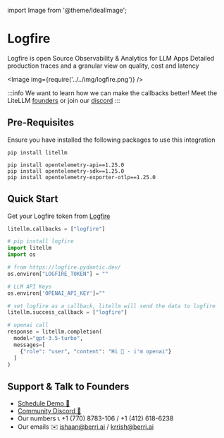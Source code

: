 import Image from '@theme/IdealImage';

# Logfire

Logfire is open Source Observability & Analytics for LLM Apps
Detailed production traces and a granular view on quality, cost and latency

<Image img={require('../../img/logfire.png')} />

:::info
We want to learn how we can make the callbacks better! Meet the LiteLLM [founders](https://calendly.com/d/4mp-gd3-k5k/berriai-1-1-onboarding-litellm-hosted-version) or
join our [discord](https://discord.gg/wuPM9dRgDw)
:::

## Pre-Requisites

Ensure you have installed the following packages to use this integration

```shell
pip install litellm

pip install opentelemetry-api==1.25.0
pip install opentelemetry-sdk==1.25.0
pip install opentelemetry-exporter-otlp==1.25.0
```

## Quick Start

Get your Logfire token from [Logfire](https://logfire.pydantic.dev/)

```python
litellm.callbacks = ["logfire"]
```

```python
# pip install logfire
import litellm
import os

# from https://logfire.pydantic.dev/
os.environ["LOGFIRE_TOKEN"] = ""

# LLM API Keys
os.environ['OPENAI_API_KEY']=""

# set logfire as a callback, litellm will send the data to logfire
litellm.success_callback = ["logfire"]

# openai call
response = litellm.completion(
  model="gpt-3.5-turbo",
  messages=[
    {"role": "user", "content": "Hi 👋 - i'm openai"}
  ]
)
```

## Support & Talk to Founders

- [Schedule Demo 👋](https://calendly.com/d/4mp-gd3-k5k/berriai-1-1-onboarding-litellm-hosted-version)
- [Community Discord 💭](https://discord.gg/wuPM9dRgDw)
- Our numbers 📞 +1 (770) 8783-106 / ‭+1 (412) 618-6238‬
- Our emails ✉️ ishaan@berri.ai / krrish@berri.ai
